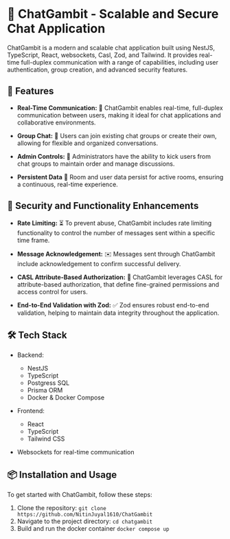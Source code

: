 # 🚀 ChatGambit - Scalable and Secure Chat Application

ChatGambit is a modern and scalable chat application built using NestJS, TypeScript, React, websockets, Casl, Zod, and Tailwind. It provides real-time full-duplex communication with a range of capabilities, including user authentication, group creation, and advanced security features.

## 🌟 Features

- **Real-Time Communication:** 📡 ChatGambit enables real-time, full-duplex communication between users, making it ideal for chat applications and collaborative environments.

- **Group Chat:** 👥 Users can join existing chat groups or create their own, allowing for flexible and organized conversations.

- **Admin Controls:** 👑 Administrators have the ability to kick users from chat groups to maintain order and manage discussions.

- **Persistent Data** 📅 Room and user data persist for active rooms, ensuring a continuous, real-time experience.

## 🔐 Security and Functionality Enhancements

- **Rate Limiting:** ⏳ To prevent abuse, ChatGambit includes rate limiting functionality to control the number of messages sent within a specific time frame.

- **Message Acknowledgement:** ✉️ Messages sent through ChatGambit include acknowledgement to confirm successful delivery.

- **CASL Attribute-Based Authorization:** 🔐 ChatGambit leverages CASL for attribute-based authorization, that define fine-grained permissions and access control for users.

- **End-to-End Validation with Zod:** ✅ Zod ensures robust end-to-end validation, helping to maintain data integrity throughout the application.

## 🛠️ Tech Stack

- Backend:

  - NestJS
  - TypeScript
  - Postgress SQL
  - Prisma ORM
  - Docker & Docker Compose

- Frontend:

  - React
  - TypeScript
  - Tailwind CSS

- Websockets for real-time communication

## 📦 Installation and Usage

To get started with ChatGambit, follow these steps:

1. Clone the repository: `git clone https://github.com/NitinJuyal1610/ChatGambit`
2. Navigate to the project directory: `cd chatgambit`
3. Build and run the docker container `docker compose up`
